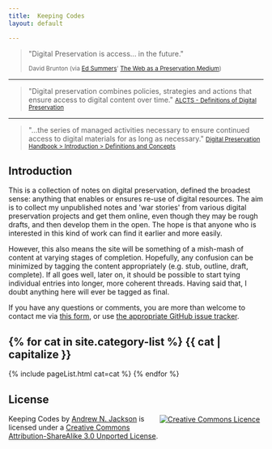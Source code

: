 ```yaml
---
title:  Keeping Codes
layout: default

---
```


> "Digital Preservation is access... in the future."
>
> <small>David Brunton (via [Ed Summers](https://twitter.com/edsu)' [The Web as a Preservation Medium](http://inkdroid.org/journal/2013/11/26/the-web-as-a-preservation-medium/))</small>

---

> "Digital preservation combines policies, strategies and actions that ensure access to digital content over time."
> <small>[ALCTS - Definitions of Digital Preservation](http://www.ala.org/alcts/resources/preserv/defdigpres0408)</small>

---

> "...the series of managed activities necessary to ensure continued access to digital materials for as long as necessary."
> <small>[Digital Preservation Handbook > Introduction > Definitions and Concepts](http://www.dpconline.org/advice/preservationhandbook/introduction/definitions-and-concepts)</small>


Introduction
------------

This is a collection of notes on digital preservation, defined the broadest sense: anything that enables or ensures re-use of digital resources. The aim is to collect my unpublished notes and 'war stories' from various digital preservation projects and get them online, even though they may be rough drafts, and then develop them in the open. The hope is that anyone who is interested in this kind of work can find it earlier and more easily.

However, this also means the site will be something of a mish-mash of content at varying stages of completion. Hopefully, any confusion can be minimized by tagging the content appropriately (e.g. <span class="badge badge-stub">stub</span>, <span class="badge badge-outline">outline</span>, <span class="badge badge-draft">draft</span>, <span class="badge badge-complete">complete</span>). If all goes well, later on, it should be possible to start tying individual entries into longer, more coherent threads. Having said that, I doubt anything here will ever be tagged as <span class="badge badge-final">final</span>.

If you have any questions or comments, you are more than welcome to contact me via [this form][1], or use [the appropriate GitHub issue tracker][2].

{% for cat in site.category-list %}
{{ cat | capitalize }}
---------
{% include pageList.html cat=cat %}
{% endfor %}  <!-- cat -->


License
-------

<span style="float:right; padding: 0.1em 0.5em;">
<a rel="license" href="http://creativecommons.org/licenses/by-sa/3.0/deed.en_GB"><img alt="Creative Commons Licence" style="border-width:0" src="http://i.creativecommons.org/l/by-sa/3.0/80x15.png" /></a>
</span>
<span xmlns:dct="http://purl.org/dc/terms/" property="dct:title">Keeping Codes</span> by <a xmlns:cc="http://creativecommons.org/ns#" href="http://anjackson.github.io/keeping-codes/" property="cc:attributionName" rel="cc:attributionURL">Andrew N. Jackson</a> is licensed under a <a rel="license" href="http://creativecommons.org/licenses/by-sa/3.0/deed.en_GB">Creative Commons Attribution-ShareAlike 3.0 Unported License</a>.

[1]: http://anjackson.net/contact
[2]: https://github.com/anjackson/keeping-codes/issues

